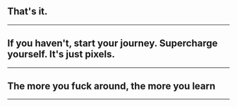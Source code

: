 <!--  -->
## That's it.
---
## If you haven't, start your journey. Supercharge yourself. It's just pixels.
---
## The more you fuck around, the more you learn
---
<!-- End Section -->